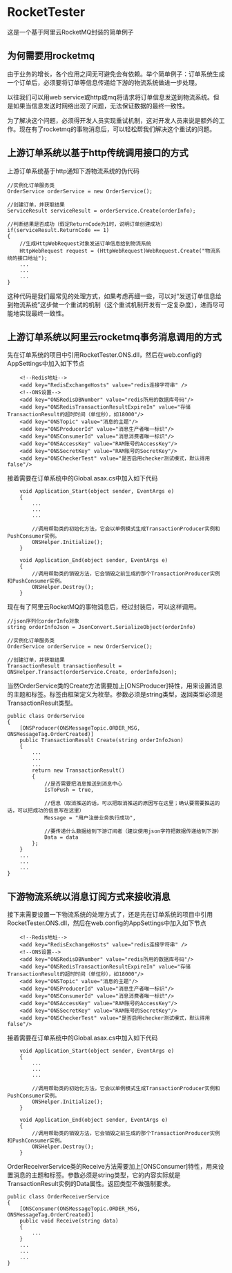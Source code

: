 # RocketTester
这是一个基于阿里云RocketMQ封装的简单例子
## 为何需要用rocketmq
由于业务的增长，各个应用之间无可避免会有依赖。举个简单例子：订单系统生成一个订单后，必须要将订单等信息传递给下游的物流系统做进一步处理。

以往我们可以用web service或http或mq将请求将订单信息发送到物流系统。但是如果当信息发送时网络出现了问题，无法保证数据的最终一致性。

为了解决这个问题，必须得开发人员实现重试机制，这对开发人员来说是额外的工作。现在有了rocketmq的事物消息后，可以轻松帮我们解决这个重试的问题。

## 上游订单系统以基于http传统调用接口的方式
上游订单系统基于http通知下游物流系统的伪代码
```
//实例化订单服务类
OrderService orderService = new OrderService();

//创建订单，并获取结果
ServiceResult serviceResult = orderService.Create(orderInfo);

//判断结果是否成功（假定ReturnCode为1时，说明订单创建成功）
if(serviceResult.ReturnCode == 1)
{
    //生成HttpWebRequest对象发送订单信息给到物流系统
    HttpWebRequest request = (HttpWebRequest)WebRequest.Create("物流系统的接口地址");
    ...
    ...
    ...
}

```
这种代码是我们最常见的处理方式，如果考虑再细一些，可以对“发送订单信息给到物流系统”这步做一个重试的机制（这个重试机制开发有一定复杂度），进而尽可能地实现最终一致性。

## 上游订单系统以阿里云rocketmq事务消息调用的方式
先在订单系统的项目中引用RocketTester.ONS.dll，然后在web.config的AppSettings中加入如下节点
```
    <!--Redis地址-->
    <add key="RedisExchangeHosts" value="redis连接字符串" />
    <!--ONS设置-->
    <add key="ONSRedisDBNumber" value="redis所用的数据库号码"/>
    <add key="ONSRedisTransactionResultExpireIn" value="存储TransactionResult的超时时间（单位秒），如18000"/>
    <add key="ONSTopic" value="消息的主题"/>
    <add key="ONSProducerId" value="消息生产者唯一标识"/>
    <add key="ONSConsumerId" value="消息消费者唯一标识"/>
    <add key="ONSAccessKey" value="RAM账号的AccessKey"/>
    <add key="ONSSecretKey" value="RAM账号的SecretKey"/>
    <add key="ONSCheckerTest" value="是否启用checker测试模式，默认得用false"/>
```

接着需要在订单系统中的Global.asax.cs中加入如下代码
```
    void Application_Start(object sender, EventArgs e)
    {
        ...
        ...
        ...
        
        //调用帮助类的初始化方法，它会以单例模式生成TransactionProducer实例和PushConsumer实例。
        ONSHelper.Initialize();
    }
    
    void Application_End(object sender, EventArgs e)
    {
        //调用帮助类的销毁方法，它会销毁之前生成的那个TransactionProducer实例和PushConsumer实例。
        ONSHelper.Destroy();
    }
```

现在有了阿里云RocketMQ的事物消息后，经过封装后，可以这样调用。
```
//json序列化orderInfo对象
string orderInfoJson = JsonConvert.SerializeObject(orderInfo)

//实例化订单服务类
OrderService orderService = new OrderService();

//创建订单，并获取结果
TransactionResult transactionResult = ONSHelper.Transact(orderService.Create, orderInfoJson);
```

当然OrderService类的Create方法需要加上[ONSProducer]特性，用来设置消息的主题和标签。标签由框架定义为枚举。参数必须是string类型，返回类型必须是TransactionResult类型。
```
public class OrderService
{
    [ONSProducer(ONSMessageTopic.ORDER_MSG, ONSMessageTag.OrderCreated)]
    public TransactionResult Create(string orderInfoJson)
    {
        ...
        ...
        ...
        return new TransactionResult()
        {
            //是否需要把消息推送到消息中心
            IsToPush = true,
            
            //信息（取消推送的话，可以把取消推送的原因写在这里；确认要需要推送的话，可以把成功的信息写在这里）
            Message = "用户注册业务执行成功",
            
            //要传递什么数据给到下游订阅者（建议使用json字符把数据传递给到下游）
            Data = data
        };
    }
    ...
    ...
    ...
}
```


## 下游物流系统以消息订阅方式来接收消息
接下来需要设置一下物流系统的处理方式了，还是先在订单系统的项目中引用RocketTester.ONS.dll，然后在web.config的AppSettings中加入如下节点
```
    <!--Redis地址-->
    <add key="RedisExchangeHosts" value="redis连接字符串" />
    <!--ONS设置-->
    <add key="ONSRedisDBNumber" value="redis所用的数据库号码"/>
    <add key="ONSRedisTransactionResultExpireIn" value="存储TransactionResult的超时时间（单位秒），如18000"/>
    <add key="ONSTopic" value="消息的主题"/>
    <add key="ONSProducerId" value="消息生产者唯一标识"/>
    <add key="ONSConsumerId" value="消息消费者唯一标识"/>
    <add key="ONSAccessKey" value="RAM账号的AccessKey"/>
    <add key="ONSSecretKey" value="RAM账号的SecretKey"/>
    <add key="ONSCheckerTest" value="是否启用checker测试模式，默认得用false"/>
```

接着需要在订单系统中的Global.asax.cs中加入如下代码
```
    void Application_Start(object sender, EventArgs e)
    {
        ...
        ...
        ...
        
        //调用帮助类的初始化方法，它会以单例模式生成TransactionProducer实例和PushConsumer实例。
        ONSHelper.Initialize();
    }
    
    void Application_End(object sender, EventArgs e)
    {
        //调用帮助类的销毁方法，它会销毁之前生成的那个TransactionProducer实例和PushConsumer实例。
        ONSHelper.Destroy();
    }
```

OrderReceiverService类的Receive方法需要加上[ONSConsumer]特性，用来设置消息的主题和标签。参数必须是string类型，它的内容实际就是TransactionResult实例的Data属性。返回类型不做强制要求。
```
public class OrderReceiverService
{
    [ONSConsumer(ONSMessageTopic.ORDER_MSG, ONSMessageTag.OrderCreated)]
    public void Receive(string data)
    {
        ...
    }
    ...
    ...
    ...
}
```
